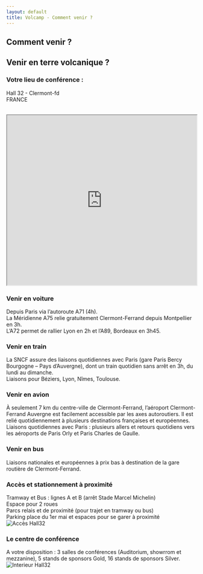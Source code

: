 ```yaml
---
layout: default
title: Volcamp - Comment venir ?
---
```

<section class="page-header" style="background-image:url(https://www.volcamp.io/asset/images/chainedespuys_header.jpg);">
    <div class="container">
        <div class="row justify-content-center">
            <div class="col-lg-8">
                <div class="content text-center">
                    <h1 class="mb-3 text-white text-capitalize letter-spacing">Comment venir ?</h1>
                    <div class="divider mx-auto mb-4 bg-white"></div>
                </div>
            </div>
        </div>
    </div>
</section>
<section class="section-speaker section">
    <div class="container">
        <div class="row section-heading">
            <div class="col-lg-8">
                <div class="heading">
                    <div class="pl-90">
                        <h2>Venir en terre volcanique ?</h2>
                    </div>
                </div>
            </div>
        </div>
        <div class="row">
            <div class="col-lg-12">
                <h3>Votre lieu de conférence :</h3>
                <p class="lead">Hall 32 - Clermont-fd<br>FRANCE</p><br>
                <iframe src="https://www.google.com/maps/embed?pb=!1m18!1m12!1m3!1d2782.0288481410394!2d3.1033946159694747!3d45.79064977910623!2m3!1f0!2f0!3f0!3m2!1i1024!2i768!4f13.1!3m3!1m2!1s0x47f7192e32f7de63%3A0xfba5b42e42a6b1c6!2sHall32!5e0!3m2!1sfr!2sfr!4v1584201754205!5m2!1sfr!2sfr" width="100%" height="450" class="maps" allowfullscreen="" aria-hidden="false" tabindex="0"></iframe>
            </div>
        </div>
        <div class="row">
            <div class="col-lg-12">
                <h3>Venir en voiture</h3>
                <p>
                Depuis Paris via l’autoroute A71 (4h).<br>
                La Méridienne A75 relie gratuitement Clermont-Ferrand depuis Montpellier en 3h.<br>
                L’A72 permet de rallier Lyon en 2h et l’A89, Bordeaux en 3h45.
                </p>
                <h3>Venir en train</h3>
                <p>
                La SNCF assure des liaisons quotidiennes avec Paris (gare Paris Bercy Bourgogne – Pays d’Auvergne), dont un train quotidien sans arrêt en 3h, du lundi au dimanche.<br>
                Liaisons pour Béziers, Lyon, Nîmes, Toulouse.
                </p>
                <h3>Venir en avion</h3>
                <p>
                À seulement 7 km du centre-ville de Clermont-Ferrand, l’aéroport Clermont-Ferrand Auvergne est facilement accessible par les axes autoroutiers. Il est relié quotidiennement à plusieurs destinations françaises et européennes.<br>
                Liaisons quotidiennes avec Paris : plusieurs allers et retours quotidiens vers les aéroports de Paris Orly et Paris Charles de Gaulle.
                </p>
                <h3>Venir en bus</h3>
                <p>
                Liaisons nationales et européennes à prix bas à destination de la gare routière de Clermont-Ferrand.
                </p>
                <h3>Accès et stationnement à proximité</h3>
                <p>
                Tramway et Bus : lignes A et B (arrêt Stade Marcel Michelin)<br>
                Espace pour 2 roues<br>
                Parcs relais et de proximité (pour trajet en tramway ou bus)<br>
                Parking place du 1er mai et espaces pour se garer à proximité<br>
                <img src="{{ site.baseurl }}/asset/images/plan-h32.jpg" alt="Accès Hall32">
                </p>
                <h3>Le centre de conférence</h3>
                <p>A votre disposition : 3 salles de conférences (Auditorium, showrrom et mezzanine), 5 stands de sponsors Gold, 16 stands de sponsors Silver.<br>
                <img src="{{ site.baseurl }}/asset/images/plan-interne.png" alt="Interieur Hall32">
                </p> 
            </div>
        </div>
    </div>
</section>